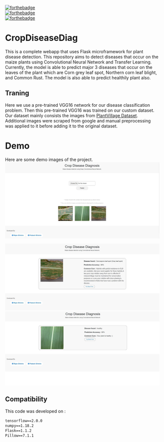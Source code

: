 [![forthebadge](https://forthebadge.com/images/badges/uses-css.svg)](https://forthebadge.com)<br>
[![forthebadge](https://forthebadge.com/images/badges/uses-html.svg)](https://forthebadge.com)<br>
[![forthebadge](https://forthebadge.com/images/badges/built-with-love.svg)](https://forthebadge.com)
# CropDiseaseDiag
This is a complete webapp that uses Flask microframework for plant disease detection.
This repository aims to detect diseases that occur on the maize plants using Convolutional Neural Network and Transfer Learning. Currently, the model is able to predict major 3 diseases that occur on the leaves of the plant which are Corn grey leaf spot, Northern corn leaf blight, and Common Rust. The model is also able to predict healthily plant also.<br>

## Traning
Here we use a pre-trained VGG16 network for our disease classification problem. Then this pre-trained VGG16 was trained on our custom dataset. Our dataset mainly consists the images from [PlantVillage Dataset](https://www.kaggle.com/emmarex/plantdisease). Additional images were scraped from google and manual preprocessing was applied to it before adding it to the original dataset.

# Demo 
Here are some demo images of the project.
<img src= "PROJECT_IMG\IMG_6134.JPG"> 


<img src= "PROJECT_IMG\IMG_6135.JPG">
<img src= "PROJECT_IMG\IMG_6136.JPG">

## Compatibility 
This code was developed on : 
```
tensorflow==2.0.0
numpy==1.18.2
Flask==1.1.2
Pillow==7.1.1
```

